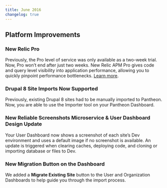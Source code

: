 ```yaml
---
title: June 2016
changelog: true
---
```


## Platform Improvements

### New Relic Pro
Previously, the Pro level of service was only available as a two-week trial. Now, Pro won’t end after just two weeks. New Relic APM Pro gives code and query level visibility into application performance, allowing you to quickly pinpoint performance bottlenecks. [Learn more](https://pantheon.io/blog/pantheon-launches-new-relic-apm-pro-free-all-sites).

### Drupal 8 Site Imports Now Supported
Previously, existing Drupal 8 sites had to be manually imported to Pantheon. Now, you are able to use the Importer tool on your Pantheon Dashboard.

### New Reliable Screenshots Microservice & User Dashboard Design Update
Your User Dashboard now shows a screenshot of each site’s Dev environment and uses a default image if no screenshot is available. An update is triggered when clearing caches, deploying code, and cloning or importing database or files to Dev.

### New Migration Button on the Dashboard
We added a **Migrate Existing Site** button to the User and Organization Dashboards to help guide you through the import process.
